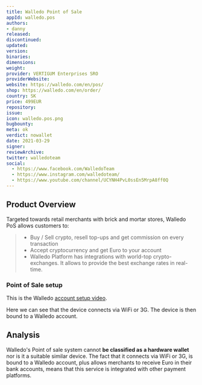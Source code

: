 ```yaml
---
title: Walledo Point of Sale
appId: walledo.pos
authors:
- danny
released: 
discontinued: 
updated: 
version: 
binaries: 
dimensions: 
weight: 
provider: VERTIGUM Enterprises SRO 
providerWebsite: 
website: https://walledo.com/en/pos/
shop: https://walledo.com/en/order/
country: SK
price: 499EUR 
repository: 
issue: 
icon: walledo.pos.png
bugbounty: 
meta: ok
verdict: nowallet
date: 2021-03-29
signer: 
reviewArchive: 
twitter: walledoteam
social:
  - https://www.facebook.com/WalledoTeam
  - https://www.instagram.com/walledoteam/
  - https://www.youtube.com/channel/UCYNH4PvL0ssEn5MrpA8ff0Q
---
```


## Product Overview

Targeted towards retail merchants with brick and mortar stores, Walledo PoS allows customers to: 

> - Buy / Sell crypto, resell top-ups and get commission on every transaction
> - Accept cryptocurrency and get Euro to your account 
> - Walledo Platform has integrations with world-top crypto-exchanges. It allows to provide the best exchange rates in real-time.

### Point of Sale setup

This is the Walledo [account setup video](https://www.youtube.com/watch?v=rPn2uH3ukZE).

Here we can see that the device connects via WiFi or 3G. The device is then bound to a Walledo account.

## Analysis 

Walledo's Point of sale system cannot **be classified as a hardware wallet** nor is it a suitable similar device. The fact that it connects via WiFi or 3G, is bound to a Walledo account, plus allows merchants to receive Euro in their bank accounts, means that this service is integrated with other payment platforms. 
